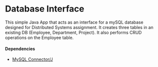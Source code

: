 # Database Interface

This simple Java App that acts as an interface for a mySQL database designed for Distributed Systems assignment. It creates three tables in an existing DB (Employee, Department, Project). It also performs CRUD operations on the Employee table.

#### Dependencies

* [MySQL Connector/J](https://dev.mysql.com/downloads/connector/j/3.1.html)

